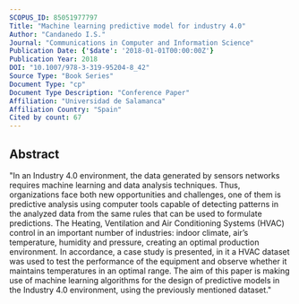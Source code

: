 ```yaml
---
SCOPUS_ID: 85051977797
Title: "Machine learning predictive model for industry 4.0"
Author: "Candanedo I.S."
Journal: "Communications in Computer and Information Science"
Publication Date: {'$date': '2018-01-01T00:00:00Z'}
Publication Year: 2018
DOI: "10.1007/978-3-319-95204-8_42"
Source Type: "Book Series"
Document Type: "cp"
Document Type Description: "Conference Paper"
Affiliation: "Universidad de Salamanca"
Affiliation Country: "Spain"
Cited by count: 67
---
```


## Abstract
"In an Industry 4.0 environment, the data generated by sensors networks requires machine learning and data analysis techniques. Thus, organizations face both new opportunities and challenges, one of them is predictive analysis using computer tools capable of detecting patterns in the analyzed data from the same rules that can be used to formulate predictions. The Heating, Ventilation and Air Conditioning Systems (HVAC) control in an important number of industries: indoor climate, air’s temperature, humidity and pressure, creating an optimal production environment. In accordance, a case study is presented, in it a HVAC dataset was used to test the performance of the equipment and observe whether it maintains temperatures in an optimal range. The aim of this paper is making use of machine learning algorithms for the design of predictive models in the Industry 4.0 environment, using the previously mentioned dataset."
